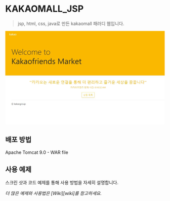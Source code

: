 # KAKAOMALL_JSP
>jsp, html, css, java로 만든 kakaomall 패러디 웹입니다.

![](/img/main.JPG)

## 배포 방법

Apache Tomcat 9.0 - WAR file

## 사용 예제

스크린 샷과 코드 예제를 통해 사용 방법을 자세히 설명합니다.

_더 많은 예제와 사용법은 [Wiki][wiki]를 참고하세요._
